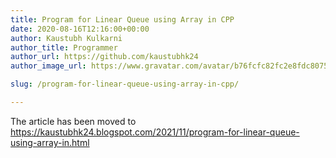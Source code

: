 ```yaml
---
title: Program for Linear Queue using Array in CPP
date: 2020-08-16T12:16:00+00:00
author: Kaustubh Kulkarni
author_title: Programmer
author_url: https://github.com/kaustubhk24
author_image_url: https://www.gravatar.com/avatar/b76fcfc82fc2e8fdc8075636f1735f61?s=200

slug: /program-for-linear-queue-using-array-in-cpp/

---
```

The article has been moved to https://kaustubhk24.blogspot.com/2021/11/program-for-linear-queue-using-array-in.html

